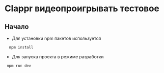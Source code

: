 # Clappr видеопроигрывать тестовое

## Начало

- Для установки npm пакетов используется
```bash
  npm install   
```


- Для запуска проекта в режиме разработки

```bash
 npm run dev
```
